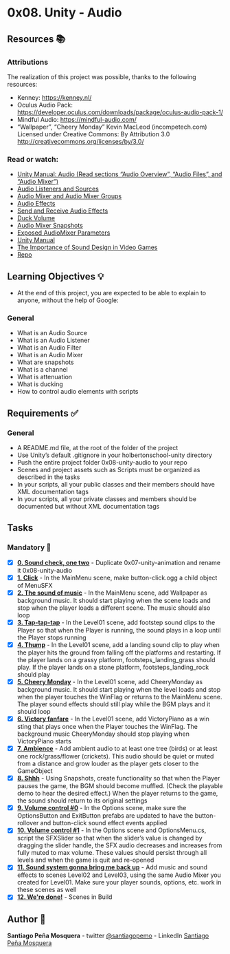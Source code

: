 # 0x08. Unity - Audio
## Resources :books:
### Attributions
The realization of this project was possible, thanks to the following resources: 
* Kenney: https://kenney.nl/ 
* Oculus Audio Pack: https://developer.oculus.com/downloads/package/oculus-audio-pack-1/
* Mindful Audio: https://mindful-audio.com/
* “Wallpaper”, “Cheery Monday” Kevin MacLeod (incompetech.com)  
  Licensed under Creative Commons: By Attribution 3.0  
  http://creativecommons.org/licenses/by/3.0/
### Read or watch:

* [Unity Manual: Audio (Read sections “Audio Overview”, “Audio Files”, and “Audio Mixer”)]()
* [Audio Listeners and Sources]()
* [Audio Mixer and Audio Mixer Groups]()
* [Audio Effects]()
* [Send and Receive Audio Effects]()
* [Duck Volume]()
* [Audio Mixer Snapshots]()
* [Exposed AudioMixer Parameters]()
* [Unity Manual]()
* [The Importance of Sound Design in Video Games]()
* [Repo](https://github.com/santiagopemo/holbertonschool-unity/)
## Learning Objectives :bulb:
* At the end of this project, you are expected to be able to explain to anyone, without the help of Google:

### General
* What is an Audio Source
* What is an Audio Listener
* What is an Audio Filter
* What is an Audio Mixer
* What are snapshots
* What is a channel
* What is attenuation
* What is ducking
* How to control audio elements with scripts
## Requirements :white_check_mark:
### General
* A README.md file, at the root of the folder of the project
* Use Unity’s default .gitignore in your holbertonschool-unity directory
* Push the entire project folder 0x08-unity-audio to your repo
* Scenes and project assets such as Scripts must be organized as described in the tasks
* In your scripts, all your public classes and their members should have XML documentation tags
* In your scripts, all your private classes and members should be documented but without XML documentation tags
## Tasks
### Mandatory :page_with_curl:
- [x] **[0. Sound check, one two](./Assets/Scenes/MainMenu.unity)** - Duplicate 0x07-unity-animation and rename it 0x08-unity-audio
- [x] **[1. Click](./Assets/Scenes/MainMenu.unity)** - In the MainMenu scene, make button-click.ogg a child object of MenuSFX
- [x] **[2. The sound of music](./Assets/Scenes/MainMenu.unity)** - In the MainMenu scene, add Wallpaper as background music. It should start playing when the scene loads and stop when the player loads a different scene. The music should also loop
- [x] **[3. Tap-tap-tap](./Assets/Scenes/Level01.unity)** - In the Level01 scene, add footstep sound clips to the Player so that when the Player is running, the sound plays in a loop until the Player stops running
- [x] **[4. Thump](./Assets/Scenes/Level01.unity)** - In the Level01 scene, add a landing sound clip to play when the player hits the ground from falling off the platforms and restarting. If the player lands on a grassy platform, footsteps_landing_grass should play. If the player lands on a stone platform, footsteps_landing_rock should play
- [x] **[5. Cheery Monday](./Assets/Scenes/Level01.unity)** - In the Level01 scene, add CheeryMonday as background music. It should start playing when the level loads and stop when the player touches the WinFlag or returns to the MainMenu scene. The player sound effects should still play while the BGM plays and it should loop
- [x] **[6. Victory fanfare](./Assets/Scenes/Level01.unity)** - In the Level01 scene, add VictoryPiano as a win sting that plays once when the Player touches the WinFlag. The background music CheeryMonday should stop playing when VictoryPiano starts
- [x] **[7. Ambience](./Assets/Scenes/Level01.unity)** - Add ambient audio to at least one tree (birds) or at least one rock/grass/flower (crickets). This audio should be quiet or muted from a distance and grow louder as the player gets closer to the GameObject
- [x] **[8. Shhh](./Assets/Scenes/Level01.unity)** - Using Snapshots, create functionality so that when the Player pauses the game, the BGM should become muffled. (Check the playable demo to hear the desired effect.) When the player returns to the game, the sound should return to its original settings
- [x] **[9. Volume control #0](./Assets/Scenes/Options.unity)** - In the Options scene, make sure the OptionsButton and ExitButton prefabs are updated to have the button-rollover and button-click sound effect events applied
- [x] **[10. Volume control #1](./Assets/Scenes/Options.unity)** - In the Options scene and OptionsMenu.cs, script the SFXSlider so that when the slider’s value is changed by dragging the slider handle, the SFX audio decreases and increases from fully muted to max volume. These values should persist through all levels and when the game is quit and re-opened
- [x] **[11. Sound system gonna bring me back up](./Assets/Scenes/Level02.unity)** - Add music and sound effects to scenes Level02 and Level03, using the same Audio Mixer you created for Level01. Make sure your player sounds, options, etc. work in these scenes as well
- [x] **[12. We're done!](./Assets/Builds/*)** - Scenes in Build
## Author :pencil:
**Santiago Peña Mosquera** - twitter [@santiagopemo](https://twitter.com/Santiag11470161) - LinkedIn [Santiago Peña Mosquera](https://www.linkedin.com/in/santiago-pe%C3%B1a-mosquera-abaa20196/)
